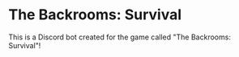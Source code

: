 # The Backrooms: Survival

This is a Discord bot created for the game called "The Backrooms: Survival"!
